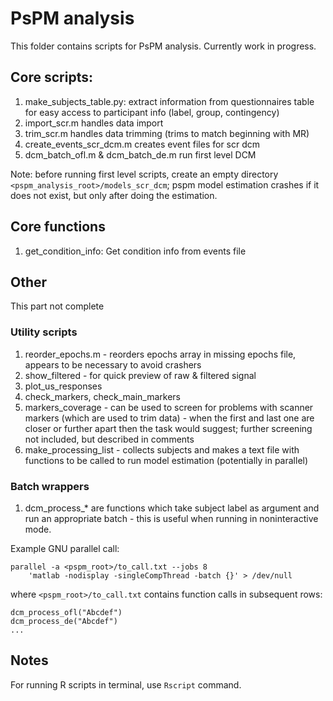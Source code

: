# PsPM analysis

This folder contains scripts for PsPM analysis. Currently work in progress.

## Core scripts:

1. make_subjects_table.py: extract information from questionnaires table for easy access to participant info (label, group, contingency)
2. import_scr.m handles data import
3. trim_scr.m handles data trimming (trims to match beginning with MR)
4. create_events_scr_dcm.m creates event files for scr dcm
5. dcm_batch_ofl.m & dcm_batch_de.m run first level DCM

Note: before running first level scripts, create an empty directory `<pspm_analysis_root>/models_scr_dcm`; pspm model estimation crashes if it does not exist, but only after doing the estimation.

## Core functions

1. get_condition_info: Get condition info from events file

## Other

This part not complete

### Utility scripts

1. reorder_epochs.m - reorders epochs array in missing epochs file, appears to be necessary to avoid crashers
2. show_filtered - for quick preview of raw & filtered signal
3. plot_us_responses
4. check_markers, check_main_markers
5. markers_coverage - can be used to screen for problems with scanner markers (which are used to trim data) - when the first and last one are closer or further apart then the task would suggest; further screening not included, but described in comments
6. make_processing_list - collects subjects and makes a text file with functions to be called to run model estimation (potentially in parallel)

### Batch wrappers

1. dcm_process_* are functions which take subject label as argument and run an appropriate batch - this is useful when running in noninteractive mode.

Example GNU parallel call:

```
parallel -a <pspm_root>/to_call.txt --jobs 8
    'matlab -nodisplay -singleCompThread -batch {}' > /dev/null
``` 

where  `<pspm_root>/to_call.txt` contains function calls in subsequent rows:

```
dcm_process_ofl("Abcdef")
dcm_process_de("Abcdef")
...
```

## Notes

For running R scripts in terminal, use `Rscript` command.
